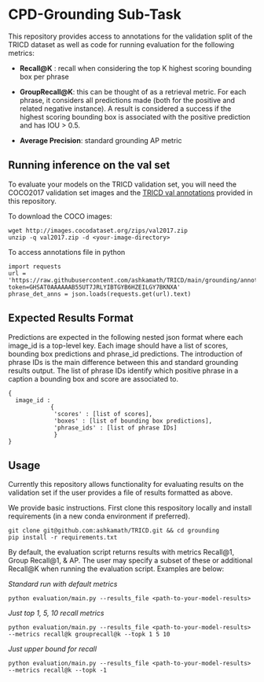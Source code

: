 # CPD-Grounding Sub-Task

This repository provides access to annotations for the validation split of the TRICD dataset as well as code for running evaluation for the following metrics:

* **Recall@K** : recall when considering the top K highest scoring bounding box per phrase 

* **GroupRecall@K**: this can be thought of as a retrieval metric. For each phrase, it considers all predictions made (both for the positive and related negative instance). A result is considered a success if the highest scoring bounding box is associated with the positive prediction and has IOU > 0.5.

* **Average Precision**: standard grounding AP metric 

## Running inference on the val set
To evaluate your models on the TRICD validation set, you will need the COCO2017 validation set images and the [TRICD val annotations]() provided in this repository. 

To download the COCO images:
```
wget http://images.cocodataset.org/zips/val2017.zip 
unzip -q val2017.zip -d <your-image-directory>
```

To access annotations file in python
```
import requests
url = 'https://raw.githubusercontent.com/ashkamath/TRICD/main/grounding/annotations/TRICD_grounding_val.json?token=GHSAT0AAAAAAB55UT7JRLYIBTGYB6HZEILGY7BKNXA'
phrase_det_anns = json.loads(requests.get(url).text)
```



## Expected Results Format
Predictions are expected in the following nested json format where each image_id is a top-level key. Each image should have a list of scores, bounding box predictions
and phrase_id predictions.  The introduction of phrase IDs is the main difference between this and standard grounding results output. The list of phrase IDs identify which positive phrase in a caption a bounding box and score are associated to. 
```
{
  image_id : 
            {
             'scores' : [list of scores],
             'boxes' : [list of bounding box predictions],
             'phrase_ids' : [list of phrase IDs]
             }
}
```

## Usage 
Currently this repository allows functionality for evaluating results on the validation set if the user provides a file of results formatted as above.

We provide basic instructions. First clone this respository locally and install requirements (in a new conda environment if preferred).

```
git clone git@github.com:ashkamath/TRICD.git && cd grounding
pip install -r requirements.txt
```

By default, the evaluation script returns results with metrics Recall@1, Group Recall@1, & AP. The user may specify a subset of these or additional Recall@K
when running the evaluation script. Examples are below:

*Standard run with default metrics*
```
python evaluation/main.py --results_file <path-to-your-model-results>
```

*Just top 1, 5, 10 recall metrics*
```
python evaluation/main.py --results_file <path-to-your-model-results> --metrics recall@k grouprecall@k --topk 1 5 10
```

*Just upper bound for recall*
```
python evaluation/main.py --results_file <path-to-your-model-results> --metrics recall@k --topk -1
```




